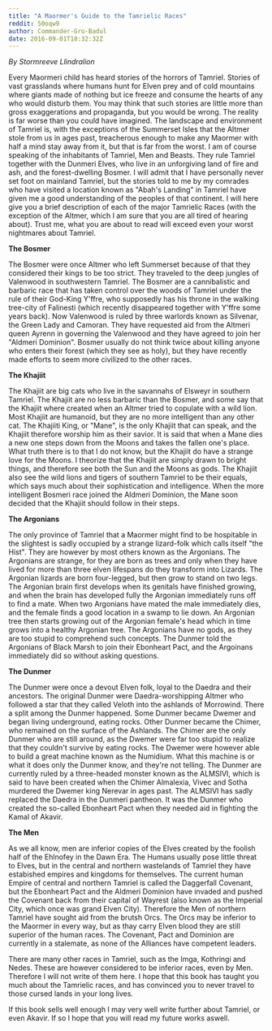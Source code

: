 ```yaml
---
title: "A Maormer's Guide to the Tamrielic Races"
reddit: 50oqw9
author: Commander-Gro-Badul
date: 2016-09-01T18:32:32Z
---
```


*By Stormreeve Llindralion*

Every Maormeri child has heard stories of the horrors of Tamriel. Stories of vast grasslands where humans hunt for Elven prey and of cold mountains where giants made of nothing but ice freeze and consume the hearts of any who would disturb them. You may think that such stories are little more than gross exaggerations and propaganda, but you would be wrong. The reality is far worse than you could have imagined. The landscape and environment of Tamriel is, with the exceptions of the Summerset Isles that the Altmer stole from us in ages past, treacherous enough to make any Maormer with half a mind stay away from it, but that is far from the worst. I am of course speaking of the inhabitants of Tamriel, Men and Beasts. They rule Tamriel together with the Dunmeri Elves, who live in an unforgiving land of fire and ash, and the forest-dwelling Bosmer. I will admit that I have personally never set foot on mainland Tamriel, but the stories told to me by my comrades who have visited a location known as "Abah's Landing" in Tamriel have given me a good understanding of the peoples of that continent. I will here give you a brief description of each of the major Tamrielic Races (with the exception of the Altmer, which I am sure that you are all tired of hearing about). Trust me, what you are about to read will exceed even your worst nightmares about Tamriel.

**The Bosmer**

The Bosmer were once Altmer who left Summerset because of that they considered their kings to be too strict. They traveled to the deep jungles of Valenwood in southwestern Tamriel. The Bosmer are a cannibalistic and barbaric race that has taken control over the woods of Tamriel under the rule of their God-King Y'ffre, who supposedly has his throne in the walking tree-city of Falinesti (which recently disappeared together with Y'ffre some years back). Now Valenwood is ruled by three warlords known as Silvenar, the Green Lady and Camoran. They have requested aid from the Altmeri queen Ayrenn in governing the Valenwood and they have agreed to join her "Aldmeri Dominion". Bosmer usually do not think twice about killing anyone who enters their forest (which they see as holy), but they have recently made efforts to seem more civilized to the other races.

**The Khajiit**

The Khajiit are big cats who live in the savannahs of Elsweyr in southern Tamriel. The Khajiit are no less barbaric than the Bosmer, and some say that the Khajiit where created when an Altmer tried to copulate with a wild lion. Most Khajiit are humanoid, but they are no more intelligent than any other cat. The Khajiiti King, or "Mane", is the only Khajiit that can speak, and the Khajiit therefore worship him as their savior. It is said that when a Mane dies a new one steps down from the Moons and takes the fallen one's place. What truth there is to that I do not know, but the Khajiit do have a strange love for the Moons. I theorize that the Khajiit are simply drawn to bright things, and therefore see both the Sun and the Moons as gods. The Khajiit also see the wild lions and tigers of southern Tamriel to be their equals, which says much about their sophistication and intelligence. When the more intelligent Bosmeri race joined the Aldmeri Dominion, the Mane soon decided that the Khajiit should follow in their steps.

**The Argonians**

The only province of Tamriel that a Maormer might find to be hospitable in the slightest is sadly occupied by a strange lizard-folk which calls itself "the Hist". They are however by most others known as the Argonians. The Argonians are strange, for they are born as trees and only when they have lived for more than three elven lifespans do they transform into Lizards. The Argonian lizards are born four-legged, but then grow to stand on two legs. The Argonian brain first develops when its genitals have finished growing, and when the brain has developed fully the Argonian immediately runs off to find a mate. When two Argonians have mated the male immediately dies, and the female finds a good location in a swamp to lie down. An Argonian tree then starts growing out of the Argonian female's head which in time grows into a healthy Argonian tree. The Argonians have no gods, as they are too stupid to comprehend such concepts. The Dunmer told the Argonians of Black Marsh to join their Ebonheart Pact, and the Argoinans immediately did so without asking questions.

**The Dunmer**

The Dunmer were once a devout Elven folk, loyal to the Daedra and their ancestors. The original Dunmer were Daedra-worshipping Altmer who followed a star that they called Veloth into the ashlands of Morrowind. There a split among the Dunmer happened. Some Dunmer became Dwemer and began living underground, eating rocks. Other Dunmer became the Chimer, who remained on the surface of the Ashlands. The Chimer are the only Dunmer who are still around, as the Dwemer were far too stupid to realize that they couldn't survive by eating rocks. The Dwemer were however able to build a great machine known as the Numidium. What this machine is or what it does only the Dunmer know, and they're not telling. The Dunmer are currently ruled by a three-headed monster known as the ALMSIVI, which is said to have been created when the Chimer Almalexia, Vivec and Sotha murdered the Dwemer king Nerevar in ages past. The ALMSIVI has sadly replaced the Daedra in the Dunmeri pantheon. It was the Dunmer who created the so-called Ebonheart Pact when they needed aid in fighting the Kamal of Akavir.

**The Men**

As we all know, men are inferior copies of the Elves created by the foolish half of the Ehlnofey in the Dawn Era. The Humans usually pose little threat to Elves, but in the central and northern wastelands of Tamriel they have estabished empires and kingdoms for themselves. The current human Empire of central and northern Tamriel is called the Daggerfall Covenant, but the Ebonheart Pact and the Aldmeri Dominion have invaded and pushed the Covenant back from their capital of Wayrest (also known as the Imperial City, which once was  grand Elven City). Therefore the Men of northern Tamriel have sought aid from the brutsh Orcs. The Orcs may be inferior to the Maormer in every way, but as thay carry Elven blood they are still superior of the human races. The Covenant, Pact and Dominion are currently in a stalemate, as none of the Alliances have competent leaders.

There are many other races in Tamriel, such as the Imga, Kothringi and Nedes. These are however considered to be inferior races, even by Men. Therefore I will not write of them here. I hope that this book has taught you much about the Tamrielic races, and has convinced you to never travel to those cursed lands in your long lives.

If this book sells well enough I may very well write further about Tamriel, or even Akavir. If so I hope that you will read my future works aswell.
